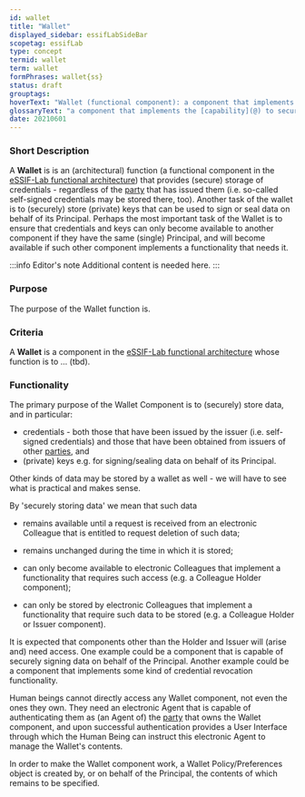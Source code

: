 ```yaml
---
id: wallet
title: "Wallet"
displayed_sidebar: essifLabSideBar
scopetag: essifLab
type: concept
termid: wallet
term: wallet
formPhrases: wallet{ss}
status: draft
grouptags:
hoverText: "Wallet (functional component): a component that implements the Capability to securely store data as requested by Colleague Agents, and to provide stored data to Colleague Agents or Peer Agents, all in Compliance with the rules of its Principal's Wallet Policy."
glossaryText: "a component that implements the [capability](@) to securely store data as requested by [colleague agents](colleague@), and to provide stored data to [colleague agents](colleague@) or [peer agents](peer-agent@), all in [compliance](@) with the rules of its [principal](@)'s [wallet policy](@)."
date: 20210601
---
```


### Short Description
A **Wallet** is is an (architectural) function (a functional component in the [eSSIF-Lab functional architecture](../essifLab-fw-conceptual-architecture-framework)) that provides (secure) storage of credentials - regardless of the [party](@) that has issued them (i.e. so-called self-signed credentials may be stored there, too). Another task of the wallet is to (securely) store (private) keys that can be used to sign or seal data on behalf of its Principal. Perhaps the most important task of the Wallet is to ensure that credentials and keys can only become available to another component if they have the same (single) Principal, and will become available if such other component implements a functionality that needs it.

:::info Editor's note
Additional content is needed here.
:::

### Purpose
The purpose of the Wallet function is.

### Criteria
A **Wallet** is a component in the [eSSIF-Lab functional architecture](../essifLab-fw-conceptual-architecture-framework) whose function is to ... (tbd).

### Functionality

The primary purpose of the Wallet Component is to (securely) store data, and in particular:

-   credentials - both those that have been issued by the issuer (i.e. self-signed credentials) and those that have been obtained from issuers of other [parties](@), and
-   (private) keys e.g. for signing/sealing data on behalf of its Principal.

Other kinds of data may be stored by a wallet as well - we will have to see what is practical and makes sense.

By 'securely storing data' we mean that such data

-   remains available until a request is received from an electronic Colleague that is entitled to request deletion of such data;
-   remains unchanged during the time in which it is stored;

-   can only become available to electronic Colleagues that implement a functionality that requires such access (e.g. a Colleague Holder component);
-   can only be stored by electronic Colleagues that implement a functionality that require such data to be stored (e.g. a Colleague Holder or Issuer component).

It is expected that components other than the Holder and Issuer will (arise and) need access. One example could be a component that is capable of securely signing data on behalf of the Principal. Another example could be a component that implements some kind of credential revocation functionality.

Human beings cannot directly access any Wallet component, not even the ones they own. They need an electronic Agent that is capable of authenticating them as (an Agent of) the [party](@) that owns the Wallet component, and upon successful authentication provides a User Interface through which the Human Being can instruct this electronic Agent to manage the Wallet's contents.

In order to make the Wallet component work, a Wallet Policy/Preferences object is created by, or on behalf of the Principal, the contents of which remains to be specified.
